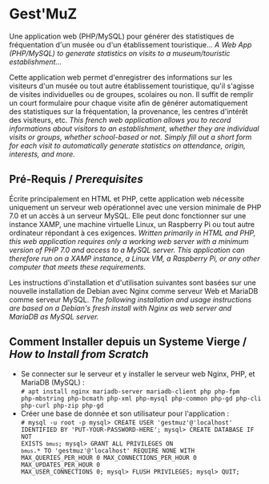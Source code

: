 # Gest'MuZ
Une application web (PHP/MySQL) pour générer des statistiques de fréquentation d'un musée ou d'un établissement touristique...
*A Web App (PHP/MySQL) to generate statistics on visits to a museum/touristic establishment...*

Cette application web permet d'enregistrer des informations sur les visiteurs d'un musée ou tout autre établissement touristique, qu'il s'agisse de visites individuelles ou de groupes, scolaires ou non.
Il suffit de remplir un court formulaire pour chaque visite afin de générer automatiquement des statistiques sur la fréquentation, la provenance, les centres d'intérêt des visiteurs, etc.
*This french web application allows you to record informations about visitors to an establishment, whether they are individual visits or groups, whether school-based or not.
Simply fill out a short form for each visit to automatically generate statistics on attendance, origin, interests, and more.*

## Pré-Requis / *Prerequisites*
Écrite principalement en HTML et PHP, cette application web nécessite uniquement un serveur web opérationnel avec une version minimale de PHP 7.0 et un accès à un serveur MySQL. Elle peut donc fonctionner sur une instance XAMP, une machine virtuelle Linux, un Raspberry Pi ou tout autre ordinateur répondant à ces exigences.
*Written primarily in HTML and PHP, this web application requires only a working web server with a minimum version of PHP 7.0 and access to a MySQL server. This application can therefore run on a XAMP instance, a Linux VM, a Raspberry Pi, or any other computer that meets these requirements.*

Les instructions d'installation et d'utilisation suivantes sont basées sur une nouvelle installation de Debian avec Nginx comme serveur Web et MariaDB comme serveur MySQL.
*The following installation and usage instructions are based on a Debian's fresh install with Nginx as web server and MariaDB as MySQL server.*

## Comment Installer depuis un Systeme Vierge / *How to Install from Scratch*

* Se connecter sur le serveur et y installer le serveur web Nginx, PHP, et MariaDB (MySQL) :  
<code># apt install nginx mariadb-server mariadb-client php php-fpm php-mbstring php-bcmath php-xml php-mysql php-common php-gd php-cli php-curl php-zip php-gd</code>
* Créer une base de donnée et son utilisateur pour l'application :  
<code># mysql -u root -p
mysql> CREATE USER 'gestmuz'@'localhost' IDENTIFIED BY 'PUT-YOUR-PASSWORD-HERE';
mysql> CREATE DATABASE IF NOT EXISTS `bmus`;
mysql> GRANT ALL PRIVILEGES ON `bmus`.* TO 'gestmuz'@'localhost' REQUIRE NONE WITH MAX_QUERIES_PER_HOUR 0 MAX_CONNECTIONS_PER_HOUR 0 MAX_UPDATES_PER_HOUR 0 MAX_USER_CONNECTIONS 0;
mysql> FLUSH PRIVILEGES;
mysql> QUIT;
</code>


